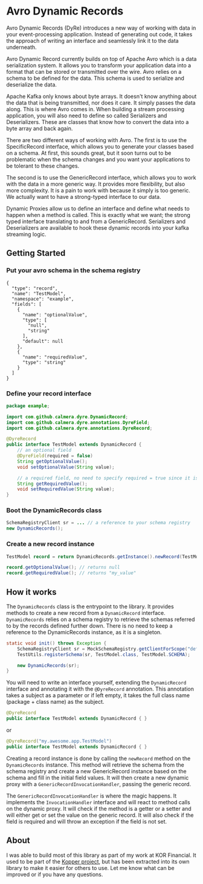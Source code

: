 # Avro Dynamic Records
Avro Dynamic Records (DyRe) introduces a new way of working with data in your event-processing application. Instead of
generating out code, it takes the approach of writing an interface and seamlessly link it to the data underneath.

Avro Dynamic Record currently builds on top of Apache Avro which is a data serialization system. It allows you to
transform your application data into a format that can be stored or transmitted over the wire. Avro relies on a schema
to be defined for the data. This schema is used to serialize and deserialize the data.

Apache Kafka only knows about byte arrays. It doesn't know anything about the data that is being transmitted, nor does
it care. It simply passes the data along. This is where Avro comes in. When building a stream processing application,
you will also need to define so called Serializers and Deserializers. These are classes that know how to convert the
data into a byte array and back again.

There are two different ways of working with Avro. The first is to use the SpecificRecord interface, which allows you
to generate your classes based on a schema. At first, this sounds great, but it soon turns out to be problematic when
the schema changes and you want your applications to be tolerant to these changes.

The second is to use the GenericRecord interface, which allows you to work with the data in a more generic way. It
provides more flexibility, but also more complexity. It is a pain to work with because it simply is too generic. We
actually want to have a strong-typed interface to our data.

Dynamic Proxies allow us to define an interface and define what needs to happen when a method is called. This is
exactly what we want; the strong typed interface translating to and from a GenericRecord. Serializers and Deserializers
are available to hook these dynamic records into your kafka streaming logic.

## Getting Started
### Put your avro schema in the schema registry
```avro schema
{
  "type": "record",
  "name": "TestModel",
  "namespace": "example",
  "fields": [
    {
      "name": "optionalValue",
      "type": [
        "null",
        "string"
      ],
      "default": null
    },
    {
      "name": "requiredValue",
      "type": "string"
    }
  ]
}
```

### Define your record interface
```java
package example;

import com.github.calmera.dyre.DynamicRecord;
import com.github.calmera.dyre.annotations.DyreField;
import com.github.calmera.dyre.annotations.DyreRecord;

@DyreRecord
public interface TestModel extends DynamicRecord {
    // an optional field
    @DyreField(required = false)
    String getOptionalValue();
    void setOptionalValue(String value);

    // a required field, no need to specify required = true since it is the default
    String getRequiredValue();
    void setRequiredValue(String value);
}
```

### Boot the DynamicRecords class
```java
SchemaRegistryClient sr = ... // a reference to your schema registry
new DynamicRecords();
```

### Create a new record instance
```java
TestModel record = return DynamicRecords.getInstance().newRecord(TestModel.class, Map.of("required_value", "my_value"));

record.getOptionalValue(); // returns null
record.getRequiredValue(); // returns "my_value"
```

## How it works
The `DynamicRecords` class is the entrypoint to the library. It provides methods to create a new record from a
`DynamicRecord` interface. `DynamicRecords` relies on a schema registry to retrieve the schemas referred to by the
records defined further down. There is no need to keep a reference to the DynamicRecords instance, as it is a singleton.

```java
static void init() throws Exception {
    SchemaRegistryClient sr = MockSchemaRegistry.getClientForScope("default");
    TestUtils.registerSchema(sr, TestModel.class, TestModel.SCHEMA);

    new DynamicRecords(sr);
}
```

You will need to write an interface yourself, extending the `DynamicRecord` interface and
annotating it with the `@DyreRecord` annotation. This annotation takes a subject as a parameter or if left empty, it
takes the full class name (package + class name) as the subject.

```java
@DyreRecord
public interface TestModel extends DynamicRecord { }
```

or

```java
@DyreRecord("my.awesome.app.TestModel")
public interface TestModel extends DynamicRecord { }
```

Creating a record instance is done by calling the `newRecord` method on the `DynamicRecords` instance. This method will
retrieve the schema from the schema registry and create a new GenericRecord instance based on the schema and fill in
the initial field values. It will then create a new dynamic proxy with a `GenericRecordInvocationHandler`, passing
the generic record.

The `GenericRecordInvocationHandler` is where the magic happens. It implements the `InvocationHandler` interface and
will react to method calls on the dynamic proxy. It will check if the method is a getter or a setter and will either
get or set the value on the generic record. It will also check if the field is required and will throw an exception
if the field is not set.

## About
I was able to build most of this library as part of my work at KOR Financial. It used to be part of the
[Kopper project](https://github.com/KOR-Financial/kopper), but has been extracted into its own library to make it
easier for others to use. Let me know what can be improved or if you have any questions.
